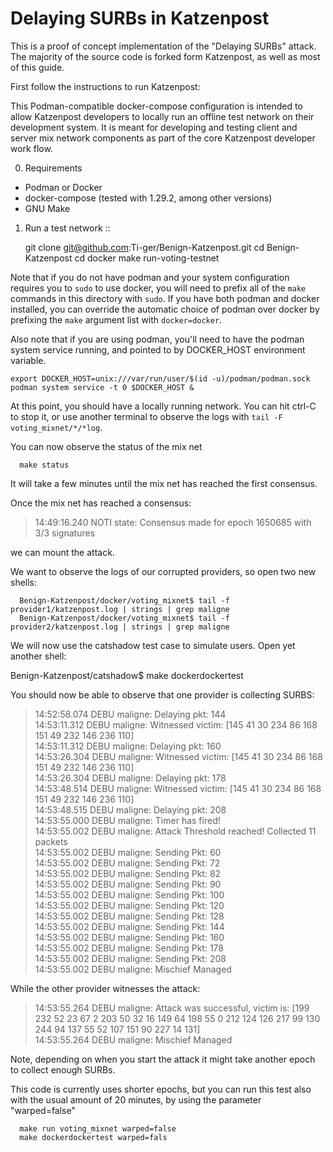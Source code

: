 
Delaying SURBs in Katzenpost
==============================

This is a proof of concept implementation of the "Delaying SURBs" attack. The majority of the source code is forked
form Katzenpost, as well as most of this guide. 

First follow the instructions to run Katzenpost:

This Podman-compatible docker-compose configuration is intended to allow
Katzenpost developers to locally run an offline test network on their
development system. It is meant for developing and testing client and server
mix network components as part of the core Katzenpost developer work flow.

0. Requirements

* Podman or Docker
* docker-compose (tested with 1.29.2, among other versions)
* GNU Make

1. Run a test network
::

   git clone git@github.com:Ti-ger/Benign-Katzenpost.git
   cd Benign-Katzenpost
   cd docker
   make run-voting-testnet

Note that if you do not have podman and your system configuration requires you
to ``sudo`` to use docker, you will need to prefix all of the ``make`` commands
in this directory with ``sudo``. If you have both podman and docker installed,
you can override the automatic choice of podman over docker by prefixing the
``make`` argument list with ``docker=docker``.

Also note that if you are using podman, you'll need to have the podman system
service running, and pointed to by DOCKER_HOST environment variable.

```
export DOCKER_HOST=unix:///var/run/user/$(id -u)/podman/podman.sock
podman system service -t 0 $DOCKER_HOST &
```

At this point, you should have a locally running network. You can hit ctrl-C to
stop it, or use another terminal to observe the logs with ``tail -F voting_mixnet/*/*log``.

You can now observe the status of the mix net
```
  make status
```
It will take a few minutes until the mix net has reached the first consensus.

Once the mix net has reached a consensus:
> 14:49:16.240 NOTI state: Consensus made for epoch 1650685 with 3/3 signatures

we can mount the attack.

We want to observe the logs of our corrupted providers, so open two new shells:
```
  Benign-Katzenpost/docker/voting_mixnet$ tail -f provider1/katzenpost.log | strings | grep maligne
  Benign-Katzenpost/docker/voting_mixnet$ tail -f provider2/katzenpost.log | strings | grep maligne
```

We will now use the catshadow test case to simulate users. Open yet another shell:


  Benign-Katzenpost/catshadow$ make dockerdockertest

You should now be able to observe that one provider is collecting SURBS:
> 14:52:58.074 DEBU maligne: Delaying pkt: 144  
 14:53:11.312 DEBU maligne: Witnessed victim: [145 41 30 234 86 168 151 49 232 146 236 110]  
 14:53:11.312 DEBU maligne: Delaying pkt: 160  
 14:53:26.304 DEBU maligne: Witnessed victim: [145 41 30 234 86 168 151 49 232 146 236 110]  
 14:53:26.304 DEBU maligne: Delaying pkt: 178  
 14:53:48.514 DEBU maligne: Witnessed victim: [145 41 30 234 86 168 151 49 232 146 236 110]  
14:53:48.515 DEBU maligne: Delaying pkt: 208  
14:53:55.000 DEBU maligne: Timer has fired!  
14:53:55.002 DEBU maligne: Attack Threshold reached! Collected 11 packets  
14:53:55.002 DEBU maligne: Sending Pkt: 60  
14:53:55.002 DEBU maligne: Sending Pkt: 72  
14:53:55.002 DEBU maligne: Sending Pkt: 82  
14:53:55.002 DEBU maligne: Sending Pkt: 90  
14:53:55.002 DEBU maligne: Sending Pkt: 100  
14:53:55.002 DEBU maligne: Sending Pkt: 120  
14:53:55.002 DEBU maligne: Sending Pkt: 128  
14:53:55.002 DEBU maligne: Sending Pkt: 144  
14:53:55.002 DEBU maligne: Sending Pkt: 160  
14:53:55.002 DEBU maligne: Sending Pkt: 178  
14:53:55.002 DEBU maligne: Sending Pkt: 208  
14:53:55.002 DEBU maligne: Mischief Managed  

While the other provider witnesses the attack:
> 14:53:55.264 DEBU maligne: Attack was successful, victim is: [199 232 52 23 67 2 203 50 32 16 149 64 198 55 0 212 124 126 217 99 130 244 94 137 55 52 107 151 90 227 14 131]  
14:53:55.264 DEBU maligne: Mischief Managed

Note, depending on when you start the attack it might take another epoch to collect enough SURBs.

This code is currently uses shorter epochs, but you can run this test also with the usual amount of 20 minutes, by using the parameter "warped=false"
```
  make run voting_mixnet warped=false
  make dockerdockertest warped=fals
```
